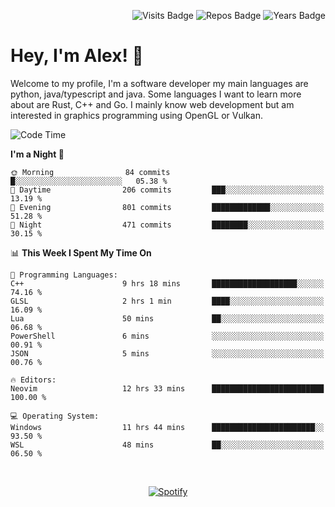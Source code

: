 <p align="right">
  <img src="https://badges.pufler.dev/visits/Alextibtab/Alextibtab" alt="Visits Badge">
  <img src="https://badges.pufler.dev/repos/Alextibtab/" alt="Repos Badge">
  <img src="https://badges.pufler.dev/years/Alextibtab/" alt="Years Badge">
</p>

<h1 align="left">Hey, I'm Alex! 💽 </h1>

Welcome to my profile, I'm a software developer my main languages are python, java/typescript and java. Some languages I want to learn more about are Rust, C++ and Go. I mainly know web development but am interested in graphics programming using OpenGL or Vulkan.

<!--START_SECTION:waka-->
![Code Time](http://img.shields.io/badge/Code%20Time-59%20hrs%2052%20mins-blue)

**I'm a Night 🦉** 

```text
🌞 Morning                84 commits          █░░░░░░░░░░░░░░░░░░░░░░░░   05.38 % 
🌆 Daytime                206 commits         ███░░░░░░░░░░░░░░░░░░░░░░   13.19 % 
🌃 Evening                801 commits         █████████████░░░░░░░░░░░░   51.28 % 
🌙 Night                  471 commits         ████████░░░░░░░░░░░░░░░░░   30.15 % 
```


📊 **This Week I Spent My Time On** 

```text
💬 Programming Languages: 
C++                      9 hrs 18 mins       ███████████████████░░░░░░   74.16 % 
GLSL                     2 hrs 1 min         ████░░░░░░░░░░░░░░░░░░░░░   16.09 % 
Lua                      50 mins             ██░░░░░░░░░░░░░░░░░░░░░░░   06.68 % 
PowerShell               6 mins              ░░░░░░░░░░░░░░░░░░░░░░░░░   00.91 % 
JSON                     5 mins              ░░░░░░░░░░░░░░░░░░░░░░░░░   00.76 % 

🔥 Editors: 
Neovim                   12 hrs 33 mins      █████████████████████████   100.00 % 

💻 Operating System: 
Windows                  11 hrs 44 mins      ███████████████████████░░   93.50 % 
WSL                      48 mins             ██░░░░░░░░░░░░░░░░░░░░░░░   06.50 % 
```


<!--END_SECTION:waka-->
&nbsp;<div align="center">
  [![Spotify](https://spotify-now-playing-wine-six.vercel.app/api/spotify?border_color=ffffff)](https://open.spotify.com/user/pmo1v2ejnt42kgp5jar5drtag)
</div>

